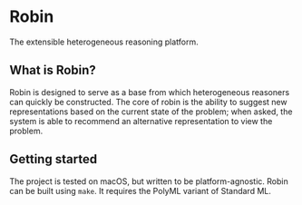 # Robin

The extensible heterogeneous reasoning platform.

## What is Robin?

Robin is designed to serve as a base from which heterogeneous reasoners can quickly be constructed.
The core of robin is the ability to suggest new representations based on the current state of the problem;
when asked, the system is able to recommend an alternative representation to view the problem.

## Getting started

The project is tested on macOS, but written to be platform-agnostic.
Robin can be built using `make`. It requires the PolyML variant of Standard ML.
